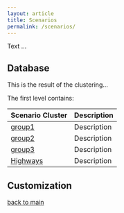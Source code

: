 ```yaml
---
layout: article
title: Scenarios
permalink: /scenarios/
---
```


Text ...


## Database

This is the result of the clustering...

The first level contains:


| Scenario Cluster  | Description   | 
| ------------- | ------------- |
| [group1](\scenarios\\group1) | Description |
| [group2](\scenarios\\group2) | Description |
| [group3](\scenarios\\group3) | Description |
| [Highways](\scenarios\\highways) | Description |

## Customization


[back to main](/)
